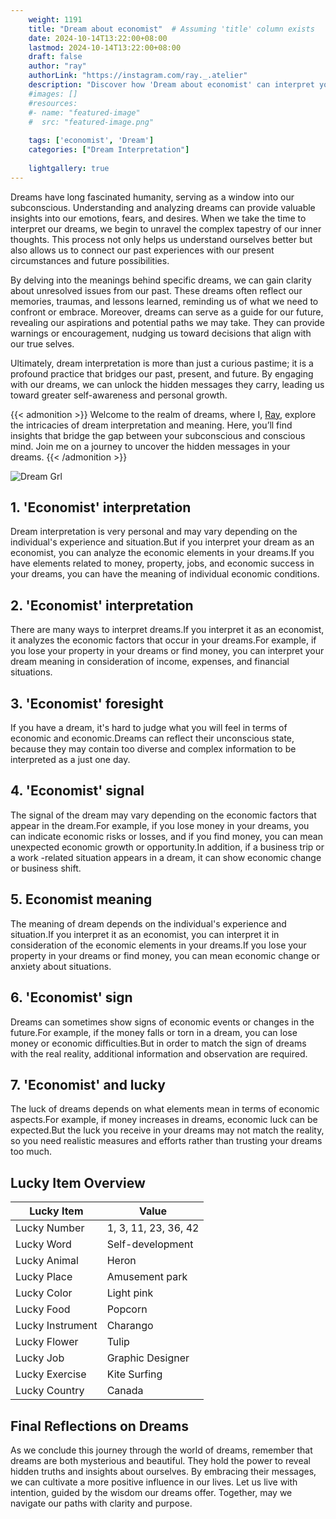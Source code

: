 ```yaml
---
    weight: 1191
    title: "Dream about economist"  # Assuming 'title' column exists
    date: 2024-10-14T13:22:00+08:00
    lastmod: 2024-10-14T13:22:00+08:00
    draft: false
    author: "ray"
    authorLink: "https://instagram.com/ray._.atelier"
    description: "Discover how 'Dream about economist' can interpret your future and uncover its significant meanings in your life."
    #images: []
    #resources:
    #- name: "featured-image"
    #  src: "featured-image.png"
    
    tags: ['economist', 'Dream']
    categories: ["Dream Interpretation"]
    
    lightgallery: true
---
```

    
Dreams have long fascinated humanity, serving as a window into our subconscious. Understanding and analyzing dreams can provide valuable insights into our emotions, fears, and desires. When we take the time to interpret our dreams, we begin to unravel the complex tapestry of our inner thoughts. This process not only helps us understand ourselves better but also allows us to connect our past experiences with our present circumstances and future possibilities.

By delving into the meanings behind specific dreams, we can gain clarity about unresolved issues from our past. These dreams often reflect our memories, traumas, and lessons learned, reminding us of what we need to confront or embrace. Moreover, dreams can serve as a guide for our future, revealing our aspirations and potential paths we may take. They can provide warnings or encouragement, nudging us toward decisions that align with our true selves.

Ultimately, dream interpretation is more than just a curious pastime; it is a profound practice that bridges our past, present, and future. By engaging with our dreams, we can unlock the hidden messages they carry, leading us toward greater self-awareness and personal growth.

{{< admonition >}}
Welcome to the realm of dreams, where I, [Ray](https://instagram.com/ray._.atelier), explore the intricacies of dream interpretation and meaning. Here, you’ll find insights that bridge the gap between your subconscious and conscious mind. Join me on a journey to uncover the hidden messages in your dreams.
{{< /admonition >}}

![Dream Grl](https://cdn.pixabay.com/photo/2017/11/02/03/35/gothic-2910057_1280.jpg "Dream Grl")

## 1. 'Economist' interpretation
Dream interpretation is very personal and may vary depending on the individual's experience and situation.But if you interpret your dream as an economist, you can analyze the economic elements in your dreams.If you have elements related to money, property, jobs, and economic success in your dreams, you can have the meaning of individual economic conditions.

## 2. 'Economist' interpretation
There are many ways to interpret dreams.If you interpret it as an economist, it analyzes the economic factors that occur in your dreams.For example, if you lose your property in your dreams or find money, you can interpret your dream meaning in consideration of income, expenses, and financial situations.

## 3. 'Economist' foresight
If you have a dream, it's hard to judge what you will feel in terms of economic and economic.Dreams can reflect their unconscious state, because they may contain too diverse and complex information to be interpreted as a just one day.

## 4. 'Economist' signal
The signal of the dream may vary depending on the economic factors that appear in the dream.For example, if you lose money in your dreams, you can indicate economic risks or losses, and if you find money, you can mean unexpected economic growth or opportunity.In addition, if a business trip or a work -related situation appears in a dream, it can show economic change or business shift.

## 5. Economist meaning
The meaning of dream depends on the individual's experience and situation.If you interpret it as an economist, you can interpret it in consideration of the economic elements in your dreams.If you lose your property in your dreams or find money, you can mean economic change or anxiety about situations.

## 6. 'Economist' sign
Dreams can sometimes show signs of economic events or changes in the future.For example, if the money falls or torn in a dream, you can lose money or economic difficulties.But in order to match the sign of dreams with the real reality, additional information and observation are required.

## 7. 'Economist' and lucky
The luck of dreams depends on what elements mean in terms of economic aspects.For example, if money increases in dreams, economic luck can be expected.But the luck you receive in your dreams may not match the reality, so you need realistic measures and efforts rather than trusting your dreams too much.

## Lucky Item Overview
| Lucky Item          | Value              |
|---------------|--------------------|
| Lucky Number        | 1, 3, 11, 23, 36, 42  |
| Lucky Word          | Self-development |
| Lucky Animal        | Heron |
| Lucky Place         | Amusement park     |
| Lucky Color         | Light pink     |
| Lucky Food          | Popcorn      |
| Lucky Instrument    | Charango |
| Lucky Flower        | Tulip    |
| Lucky Job           | Graphic Designer       |
| Lucky Exercise      | Kite Surfing  |
| Lucky Country       | Canada    |


##  Final Reflections on Dreams

As we conclude this journey through the world of dreams, remember that dreams are both mysterious and beautiful. They hold the power to reveal hidden truths and insights about ourselves. By embracing their messages, we can cultivate a more positive influence in our lives. Let us live with intention, guided by the wisdom our dreams offer. Together, may we navigate our paths with clarity and purpose.
